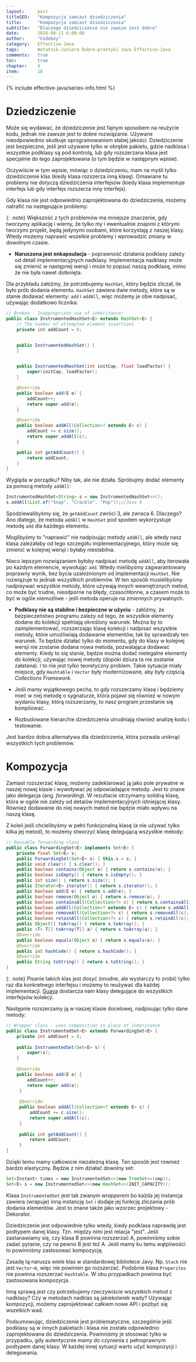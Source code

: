 ```yaml
---
layout:     post
titleSEO:	"Kompozycja zamiast dziedziczenia"
title:      "Kompozycja zamiast dziedziczenia"
subtitle:   "Dlaczego dziedziczenie nie zawsze jest dobre"
date:       2018-08-11 6:00:00
author:     "Codeboy"
category:   Effective-Java
tags:	    Notatnik-Juniora Dobre-praktyki Java Effective-Java
comments:   true
toc:        true
chapter:    4
item:       18
---
```



{% include effective-java/series-info.html %}

# Dziedziczenie
Może się wydawać, że dziedziczenie jest fajnym sposobem na reużycie kodu, jednak nie zawsze jest to dobre rozwiązanie. Używane nieodpowiednio skutkuje oprogramowaniem słabej jakości. Dziedziczenie jest bezpieczne, jeśli jest używane tylko w obrębie pakietu, gdzie nadklasa i wszystkie podklasy są pod kontrolą, lub gdy rozszerzana klasa jest specjalnie do tego zaprojektowana (o tym będzie w następnym wpisie).

Oczywiście w tym wpisie, mówiąc o dziedziczeniu, mam na myśli tylko dziedziczenie klas (kiedy klasa rozszerza inną klasę). Omawiane tu problemy nie dotyczą dziedziczenia interfejsów (kiedy klasa implementuje interfejs lub gdy interfejs rozszerza inny interfejs).

Gdy klasa nie jest odpowiednio zaprojektowana do dziedziczenia, możemy natrafić na następujące problemy:

{: .note}
Większość z tych problemów ma mniejsze znaczenie, gdy tworzymy aplikację i wiemy, że tylko my i ewentualnie znajomi z którymi tworzymi projekt, będą jedynymi osobami, które korzystają z naszej klasy. Wtedy możemy naprawić wszelkie problemy i wprowadzić zmiany w dowolnym czasie.

- **Naruszona jest enkapsulacja** - poprawność działania podklasy zależy od detali implementacyjnych nadklasy. Implementacja nadklasy może się zmienić w następnej wersji i może to popsuć naszą podklasę, mimo że nie była nawet dotknięta.

Dla przykładu załóżmy, że potrzebujemy `HashSet`, który będzie zliczał, ile było prób dodania elementu. `HashSet` zawiera dwie metody, które są w stanie dodawać elementy: `add` i `addAll`, więc możemy je obie nadpisać, używając dodatkowo licznika:

```java
// Broken - Inappropriate use of inheritance!
public class InstrumentedHashSet<E> extends HashSet<E> {
    // The number of attempted element insertions
    private int addCount = 0;


    public InstrumentedHashSet() {
    }


    public InstrumentedHashSet(int initCap, float loadFactor) {
        super(initCap, loadFactor);
    }

    @Override
    public boolean add(E e) {
        addCount++;
        return super.add(e);
    }

    @Override
    public boolean addAll(Collection<? extends E> c) {
        addCount += c.size();
        return super.addAll(c);
    }

    public int getAddCount() {
        return addCount;
    }
}
```

Wygląda w porządku? Niby tak, ale nie działa. Spróbujmy dodać elementy za pomocą metody `addAll`:

```java
InstrumentedHashSet<String> s = new InstrumentedHashSet<>();  
s.addAll(List.of("Snap", "Crackle", "Pop"));//Java 9
```

Spodziewalibyśmy się, że `getAddCount` zwróci 3, ale zwraca 6. Dlaczego? Ano dlatego, że metoda `addAll` w `HashSet` pod spodem wykorzystuje metodę `add` dla każdego elementu.

Moglibyśmy to "naprawić" nie nadpisując metody `addAll`, ale wtedy nasz klasa zależałaby od tego szczegółu implementacyjnego, który może się zmienić w kolejnej wersji i byłaby niestabilna.

Nieco lepszym rozwiązaniem byłoby nadpisać metodę `addAll`, aby iterowała po każdym elemencie, wywołując `add`. Wtedy mielibyśmy zagwarantowany poprawny wynik, bez bycia uzależnionym od implementacji `HashSet`. Nie rozwiązuje to jednak wszystkich problemów. W ten sposób musielibyśmy nadpisywać wszystkie metody, które używają innych wewnętrznych metod, co może być trudne, nieodporne na błędy, czasochłonne, a czasem może to być w ogóle niemożliwe - jeśli metoda operuje na zmiennych prywatnych.

- **Podklasy nie są stabilne i bezpieczne w użyciu** - załóżmy, że bezpieczeństwo programu zależy od tego, że wszystkie elementy dodane do kolekcji spełniają określony warunek. Można by to zaimplementować, rozszerzając klasę kolekcji i nadpisać wszystkie metody, które umożliwiają dodawanie elementów, tak by sprawdzały ten warunek. To będzie działać tylko do momentu, gdy do klasy w kolejnej wersji nie zostanie dodana nowa metoda, pozwalająca dodawać elementy. Kiedy to się stanie, będzie można dodać nielegalne elementy do kolekcji, używając nowej metody (dopóki dziura ta nie zostanie załatana). I to nie jest tylko teoretyczny problem. Takie sytuacje miały miejsce, gdy `Hashtable` i `Vector` były modernizowane, aby były częścią *Collections Framework*.

- Jeśli mamy wyjątkowego pecha, to gdy rozszerzamy klasę i będziemy mieć w niej metodę o sygnaturze, która pojawi się również w nowym wydaniu klasy, którą rozszerzamy, to nasz program przestanie się kompilować.

- Rozbudowane hierarchie dziedziczenia utrudniają również analizę kodu i testowanie.

Jest bardzo dobra alternatywa dla dziedziczenia, która pozwala uniknąć wszystkich tych problemów.

# Kompozycja
Zamiast rozszerzać klasę, możemy zadeklarować ją jako pole prywatne w naszej nowej klasie i wywoływać jej odpowiadające metody. Jest to znane jako delegacja (ang. *forwarding*). W rezultacie otrzymamy solidną klasę, która w ogóle nie zależy od detalów implementacyjnych istniejącej klasy. Również dodawanie do niej nowych metod nie będzie miało wpływu na naszą klasę.


Z koleii jeśli chcielibyśmy w pełni funkcjonalną klasę (a nie używać tylko kilka jej metod), to możemy stworzyć klasę delegującą wszystkie metody:

```java
// Reusable forwarding class
public class ForwardingSet<E> implements Set<E> {
    private final Set<E> s;
    public ForwardingSet(Set<E> s) { this.s = s; }
    public void clear() { s.clear(); }
    public boolean contains(Object o) { return s.contains(o); }
    public boolean isEmpty() { return s.isEmpty(); }
    public int size() { return s.size(); }
    public Iterator<E> iterator() { return s.iterator(); }
    public boolean add(E e) { return s.add(e); }
    public boolean remove(Object o) { return s.remove(o); }
    public boolean containsAll(Collection<?> c) { return s.containsAll(c); }
    public boolean addAll(Collection<? extends E> c) { return s.addAll(c); }
    public boolean removeAll(Collection<?> c) { return s.removeAll(c); }
    public boolean retainAll(Collection<?> c) { return s.retainAll(c); }
    public Object[] toArray() { return s.toArray(); }
    public <T> T[] toArray(T[] a) { return s.toArray(a); }
    @Override
    public boolean equals(Object o) { return s.equals(o); }
    @Override
    public int hashCode() { return s.hashCode(); }
    @Override
    public String toString() { return s.toString(); }
}
```

{: .note}
Pisanie takich klas jest dosyć żmudne, ale wystarczy to zrobić tylko raz dla konkretnego interfejsu i możemy to reużywać dla każdej implementacji. [Guava](https://github.com/google/guava) dostarcza nam klasy delegujące do wszystkich interfejsów kolekcji.

Następnie rozszerzamy ją w naszej klasie docelowej, nadpisując tylko dane metody:

```java
// Wrapper class - uses composition in place of inheritance
public class InstrumentedSet<E> extends ForwardingSet<E> {
    private int addCount = 0;
    
    public InstrumentedSet(Set<E> s) {
        super(s);
    }
    
    @Override
    public boolean add(E e) {
        addCount++;
        return super.add(e);
     }
     
     @Override
     public boolean addAll(Collection<? extends E> c) {
         addCount += c.size();
         return super.addAll(c);
     }
     
     public int getAddCount() {
         return addCount;
     }
}
```
Dzięki temu mamy całkowicie niezależną klasę. Ten sposób jest również bardzo elastyczny. Będzie z nim działać dowolny set:

```java
Set<Instant> times = new InstrumentedSet<>(new TreeSet<>(cmp));  
Set<E> s = new InstrumentedSet<>(new HashSet<>(INIT_CAPACITY));
```

Klasa `InstrumentedSet` jest tak zwanym *wrapperem* bo każda jej instancja zawiera (wrapuje) inną instancję `Set` i dodaje jej funkcję zliczania prób dodania elementów. Jest to znane także jako wzorzec projektowy - Dekorator.

Dziedziczenie jest odpowiednie tylko wtedy, kiedy podklasa naprawdę jest podtypem danej klasy. Tzn. między nimi jest relacja "jest". Jeśli zastanawiamy się, czy klasa B powinna rozszerzać A, powinniśmy sobie zadać pytanie, czy na pewno B jest też A. Jeśli mamy ku temu wątpliwości to powinniśmy zastosować kompozycję.

Zasadę tą narusza wiele klas w standardowej bibliotece Javy. Np. `Stack` nie jest `Vector`-e, więc nie powinien go rozszerzać. Podobnie klasa `Properites` nie powinna rozszerzać `Hashtable`. W obu przypadkach powinna być zastosowana kompozycja.

Inną sprawą jest czy potrzebujemy rzeczywiście wszystkich metod z nadklasy? Czy w metodach nadklas są jakiekolwiek wady? Używając kompozycji, możemy zaprojektować całkiem nowe API i pozbyć się wszelkich wad.

Podsumowując, dziedziczenie jest problematyczne, szczególnie jeśli podklasy są w innych pakietach i klasa nie została odpowiednio zaprojektowana do dziedziczenia. Powinniśmy je stosować tylko w przypadku, gdy autentycznie mamy do czynienia z pełnoprawnym podtypem danej klasy. W każdej innej sytuacji warto użyć kompozycji i delegowania.